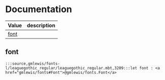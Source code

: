 # Documentation
|Value|description|
|---|---|
|[font](#font)||

## font

```moonbit
:::source,gmlewis/fonts-l/leaguegothic_regular/leaguegothic_regular.mbt,3209:::let font : <a href="gmlewis/fonts#Font">@gmlewis/fonts.Font</a>
```

